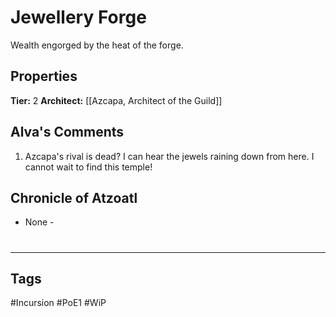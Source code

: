 # Jewellery Forge
Wealth engorged by the heat of the forge.

## Properties
**Tier:** 2
**Architect:** [[Azcapa, Architect of the Guild]]

## Alva's Comments
1. Azcapa's rival is dead? I can hear the jewels raining down from here. I cannot wait to find this temple!

## Chronicle of Atzoatl
- None -

#
---
## Tags
#Incursion
#PoE1
#WiP
